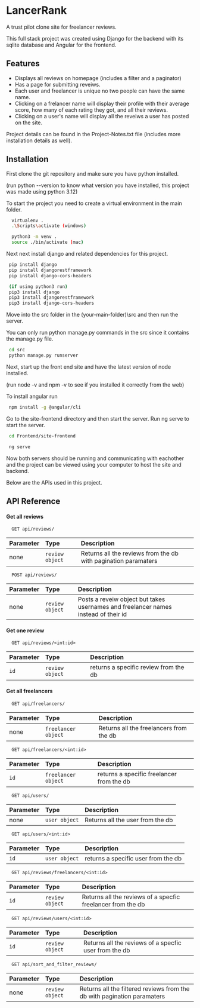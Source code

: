 # LancerRank
A trust pilot clone site for freelancer reviews.

This full stack project was created using Django for the backend with its sqlite database and Angular for the frontend. 

## Features
- Displays all reviews on homepage (includes a filter and a paginator)
- Has a page for submitting reveiws. 
- Each user and freelancer is unique no two people can have the same name. 
- Clicking on a frelancer name will display their profile with their average score, how many of each rating they got, and all their reviews. 
- Clicking on a user's name will display all the reveiws a user has posted on the site.


Project details can be found in the Project-Notes.txt file (includes more installation details as well).

## Installation
First clone the git repository and make sure you have python installed. 

(run python --version to know what version you have installed, this project was made using  python 3.12)

To start the project you need to create a virtual environment in the main folder. 

```bash
  virtualenv .
  .\Scripts\activate (windows) 

  python3 -m venv .
  source ./bin/activate (mac)
```

Next next install django and related dependencies for this project. 

```bash
 pip install django
 pip install djangorestframework
 pip install django-cors-headers

 (if using python3 run)
 pip3 install django
 pip3 install djangorestframework
 pip3 install django-cors-headers
```

Move into the src folder in the (your-main-folder)\src and then run the server. 

You can only run python manage.py commands in the src since it contains the manage.py file. 

```bash
 cd src
 python manage.py runserver   
```

Next, start up the front end site and have the latest version of node installed. 

(run node -v and npm -v to see if you installed it correctly from the web)

To install angular run 

```bash
 npm install -g @angular/cli  
```

Go to the site-frontend directory and then start the server. Run ng serve to start the server.

```bash
 cd Frontend/site-frontend

 ng serve 
```

Now both servers should be running and communicating with eachother and the project can be viewed using your computer to host the site and backend. 


Below are the APIs used in this project. 


## API Reference

#### Get all reviews

```http
  GET api/reviews/
```

| Parameter | Type     | Description                |
| :-------- | :------- | :------------------------- |
| none | `review object` | Returns all the reviews from the db with pagination paramaters |

```http
  POST api/reviews/
```

| Parameter | Type     | Description                |
| :-------- | :------- | :------------------------- |
| none | `review object` | Posts a reveiw object but takes usernames and freelancer names instead of their id |


#### Get one review 

```http
  GET api/reviews/<int:id>
```

| Parameter | Type     | Description                       |
| :-------- | :------- | :-------------------------------- |
| `id`      | `review object` | returns a specific review from the db |

#### Get all freelancers 

```http
  GET api/freelancers/
```

| Parameter | Type     | Description                |
| :-------- | :------- | :------------------------- |
| none | `freelancer object` | Returns all the freelancers from the db |


```http
  GET api/freelancers/<int:id>
```

| Parameter | Type     | Description                       |
| :-------- | :------- | :-------------------------------- |
| `id`      | `freelancer object` | returns a specific freelancer from the db |


```http
  GET api/users/
```

| Parameter | Type     | Description                |
| :-------- | :------- | :------------------------- |
| none | `user object` | Returns all the user from the db |


```http
  GET api/users/<int:id>
```

| Parameter | Type     | Description                       |
| :-------- | :------- | :-------------------------------- |
| `id`      | `user object` | returns a specific user from the db |


```http
  GET api/reviews/freelancers/<int:id>
```

| Parameter | Type     | Description                |
| :-------- | :------- | :------------------------- |
| `id` | `review object` | Returns all the reviews of a specfic freelancer from the db |



```http
  GET api/reviews/users/<int:id>
```

| Parameter | Type     | Description                |
| :-------- | :------- | :------------------------- |
| `id` | `review object` | Returns all the reviews of a specfic user from the db |


```http
  GET api/sort_and_filter_reviews/
```

| Parameter | Type     | Description                |
| :-------- | :------- | :------------------------- |
| none | `review object` | Returns all the filtered reviews from the db with pagination paramaters |

